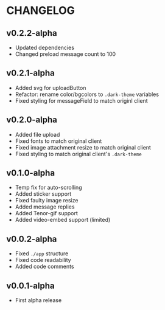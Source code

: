# CHANGELOG

## v0.2.2-alpha
* Updated dependencies
* Changed preload message count to 100

## v0.2.1-alpha
* Added svg for uploadButton
* Refactor: rename color/bgcolors to `.dark-theme` variables
* Fixed styling for messageField to match originl client

## v0.2.0-alpha
* Added file upload
* Fixed fonts to match original client
* Fixed image attachment resize to match original client
* Fixed styling to match original client's `.dark-theme`

## v0.1.0-alpha
* Temp fix for auto-scrolling
* Added sticker support
* Fixed faulty image resize
* Added message replies
* Added Tenor-gif support
* Added video-embed support (limited)

## v0.0.2-alpha
* Fixed `./app` structure
* Fixed code readability
* Added code comments

## v0.0.1-alpha
* First alpha release